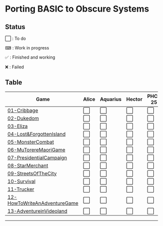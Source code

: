 # Porting BASIC to Obscure Systems

## Status

⬜️ : To do

⌨ : Work in progress

✅ : Finished and working

❌ : Failed


## Table

| Game                                          | Alice | Aquarius | Hector | PHC-25 | VG5000 |
| ----------------------------------------------|-------|----------|--------|--------|--------| 
| [01-Cribbage](./01-Cribbage) | ⬜️ | ⬜️ | ⬜️ | ⬜️ | ⬜️ |
| [02-Dukedom](./02-Dukedom) | ⬜️ | ⬜️ | ⬜️ | ⬜️ | ⬜️ |
| [03-Eliza](./03-Eliza) | ⬜️ | ⬜️ | ⬜️ | ⬜️ | ⬜️ |
| [04-Lost&ForgottenIsland](./04-Lost&ForgottenIsland) | ⬜️ | ⬜️ | ⬜️ | ⬜️ | ⬜️ |
| [05-MonsterCombat](./05-MonsterCombat) | ⬜️ | ⬜️ | ⬜️ | ⬜️ | ⬜️ |
| [06-MuTorereMaoriGame](./06-MuTorereMaoriGame) | ⬜️ | ⬜️ | ⬜️ | ⬜️ | ⬜️ |
| [07-PresidentialCampaign](./07-PresidentialCampaign) | ⬜️ | ⬜️ | ⬜️ | ⬜️ | ⬜️ |
| [08-StarMerchant](./08-StarMerchant) | ⬜️ | ⬜️ | ⬜️ | ⬜️ | ⬜️ |
| [09-StreetsOfTheCity](./09-StreetsOfTheCity) | ⬜️ | ⬜️ | ⬜️ | ⬜️ | ⬜️ |
| [10-Survival](./10-Survival) | ⬜️ | ⬜️ | ⬜️ | ⬜️ | ⬜️ |
| [11-Trucker](./11-Trucker) | ⬜️ | ⬜️ | ⬜️ | ⬜️ | ⬜️ |
| [12-HowToWriteAnAdventureGame](./12-HowToWriteAnAdventureGame) | ⬜️ | ⬜️ | ⬜️ | ⬜️ | ⬜️ |
| [13-AdventureinVideoland](./13-AdventureinVideoland) | ⬜️ | ⬜️ | ⬜️ | ⬜️ | ⬜️ |

___